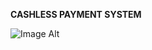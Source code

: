 <b>CASHLESS PAYMENT SYSTEM</b>

![Image Alt](https://github.com/iPrayag/gccount/raw/master/gccount-front/doc/main.png)





